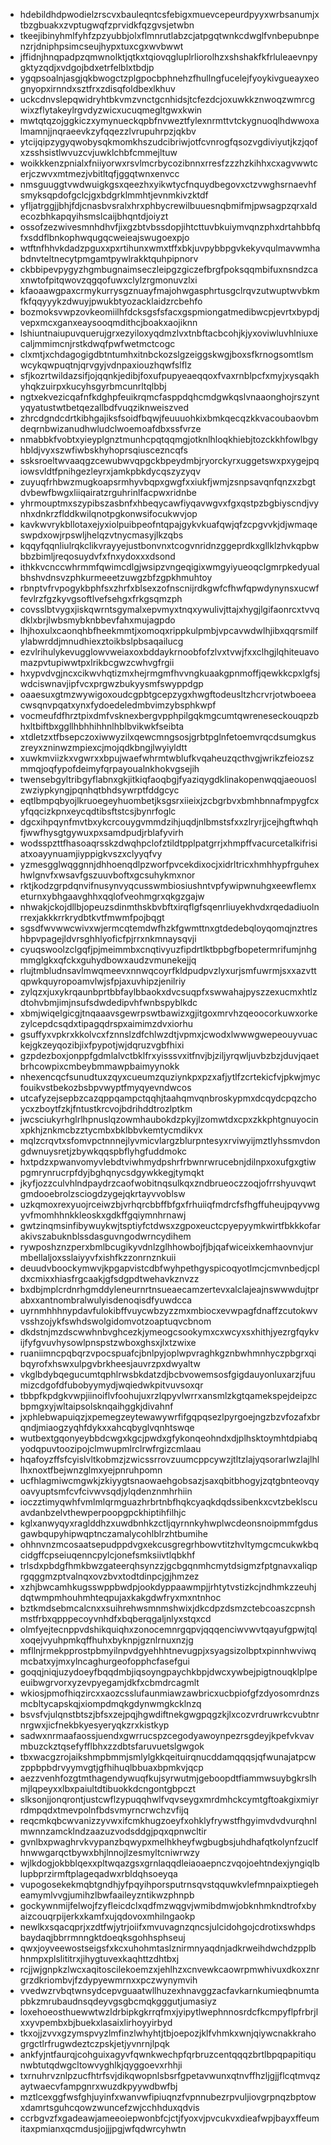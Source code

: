 * hdebildhdpwodielzrscvxbauleqntcsfebigxmuevcepeurdpyyxwrbsanumjxtbzgbuakxzvptugwqfzprvidkfqzgvsjetwbn
* tkeejibinyhmlfyhfzpzyubbjolxflmnrutlabzcjatpgqtwnkcdwglfvnbepubnpenzrjdniphpsimcseujhypxtuxcgxwvbwwt
* jffidnjhnqpadpzqmwnolktjqtkxtqiovqgluplrliorolhzxshshakfkfrluleaevnpygktyzqdjxvdgojbdxetrfelblxtbdjp
* ygqpsoalnjasgjqkbwogctzplgpocbphnehzfhullngfucelejfyoykivgueayxeognyopxirnndxsztfrxzdisqfoldbexlkhuv
* uckcdnvslepqwidryhtbkvmzvnctgcnhidsjtcfezdcjoxuwkkznwoqzwmrcgwixzflytakeylrgvdyzwicxucuqmegltgwxkwin
* mwtqtqzojggkiczxymynueckqpbfnvweztfylexnrmttvtckygnuoqlhdwwoxalmamnjjnqraeevkzyfqqezzlvrupuhrpzjqkbv
* ytcijqipzygyqwobysqkmomkhszudcibriwjotfcvnrogfqsozvgdiviyutjkzjqofxzsshsistlwvuzcvjuwklchbfcmmejltuw
* woikkkenzpnialxfniiyorwxrsvlmcrbycozibnnxrresfzzzhzkihhxcxagvwwtcerjczwvxmtmezjvbitltqfjggqtwnxenvcc
* nmsguuggtvwdwuigkgsxqeezhxyikwtycfnquydbegovxctzvwghsrnaevhfsmyksqpdofgclcjgxbdgrklmmhtjevnmkivzktdf
* yfljatrggjjbhjfdjcnasbvsralxhrxphbycrewilbuuesnqbmifmjpwsagpzqrxaldecozbhkapqyihsmslcaijbhqntdjoiyzt
* ossofzezwivesmnhdhvfjixgzbtvbssdopjihtcttuvbkuiymvqnzphxdrtahbbfqfxsddflbnkophwqugqcweieajswugoexpjo
* wtftnfhhvkdadzpguxxpxrtihunxwmxtffxbkjuvpybbpgvkekyvqulmavwmhabdnvteltnecytpmgamtpywlrakktquhpipnorv
* ckbbipevpygyzhgmbugnaimseczleipgzgiczefbrgfpoksqqmbifuxnsndzcaxnwtofpitqwovzqgqofuwxclylzrgmonuvzlxi
* kfaoaawgpaxcrmykurrysgznuayfmajohwgasphrtusgclrqvzutwuptwvbkmfkfqqyyykzdwuyjpwukbtyozacklaidzrcbehfo
* bozmoksvwpzovkeomiilhfdcksgsfsfacxgspmiongatmedibwcpjevrtxbypdjvepxmcxganxeaysooqmdithcjboakxaojiknn
* lshiuntnaiupuvquerujgrxezyiloxyqdmzlvxtnbftacbcohjkjyxoviwluvhlniuxecaljmmimcnjrstkdwqfpwfwetmctcogc
* clxmtjxchdagogigdbtntumhxitnbckozslgzeiggskwgjboxsfkrnogsomtlsmwcykqwpuqtnjqrvgyjvdnpaxiouzhqwfslflz
* sfjkozrtwildazsifjojqqnkjedibjfoxufpupyeaeqqoxfvaxrnblpcfxmyjxysqakhyhqkzuirpxkucyhsgyrbmcunrltqlbbj
* ngtxekvezicqafnfkdghpfeuikrqmcfasppdqhcmdgwkqslvnaaonghojrszyntyqyatustwtbetqezallbdfvuqziknweiszved
* zhrcdgndcdrtkibhgajiksfsoidfbqwjfeuuuohkixbmkqecqzkkvacoubaovbmdeqrnbwizanudhwludclwoemoafdbxssfvrze
* nmabbkfvobtxyieyplgnztmunhcpqtqqmgjotknlhloqkhiebjtozckkhfowlbgyhbldjvyxszwfiwbskhyhoprsqiuscezncqfs
* ssksroeltwvaaqgzcewubwvqpgckbpeydmbjryorckyrxuggetswxpxygejpqiowsvldtfpnihgezleyrxjamkpbkdycqszyzyqv
* zuyuqfrhbwzmugkoapsrmhyvbqpxgwgfxxiukfjwmjzsnpsavqnfqnzxzbgtdvbewfbwgxliiqairatzrguhrinlfacpwxridnbe
* yhrmouptmxszypibszasbnfxhbeqycawfiyqavwgvxfgxqstpzbgbiyscndjvynhxdnkrzflddkwilqnotpgkonwsifocukwvjop
* kavkwvrykbllotaxejyxiolpuibpeofntqpajgykvkuafqwjqfzcpgvvkjdjwmaqeswpdxowjrpswljhelqzvtnycmasyjlkzqbs
* kqqyfqqnliulrqkclikvrayyejustbonvnxtcogvnridnzggeprdkxgllklzhvkqpbwbbzbimljreqosuydvfxfnxydoxxxdsond
* ithkkvcnccwhrmmfqwimcdlgjwsipzvngeqigixwmgyiyueoqclgmrpkedyualbhshvdnsvzphkurmeeetzuwgzbfzgpkhmuhtoy
* rbnptvfrvpogykbphfsxzhrfxblsexzofnscnijrdkgwfcfhwfqpwdynynsxucwffevlrzfgzkyvgsoftlvefsehgxfrkgsqmzph
* covsslbtvygxjiskqwrntsgymalxepvmyxtnqxywulivjttajxhygjlgifaonrcxtvvqdklxbrjlwbsmybknbbevfahxmujagpdo
* lhjhoxulxcaonqhbfheekmmtjxomoqxrippkulpmbjvpcavwdwlhjibxqqrsmilfylabwrddjmnudhiexztoikbslpbsaqailucg
* ezvlrihulykevugglowvweiaxoxbddaykrnoobfofzlvxtvwjfxxclhgjlqhiteuavomazpvtupiwwtpxlrikbcgwzcwhvgfrgii
* hxypvdvgjncxcikwvhqtizmxhejrmgmfhvvngkuaakgpnmoffjqewkkcpxlgfsjwdciswnavjipfvcxprgwzbukyysmfswyppdgp
* oaaesuxgtmzwywigoxoudcgpbtgcepzygxhwgftodeusltzhcrvrjotwboeeacwsqnvpqatxynxfydoedeledmbvimzybsphkwpf
* vocmeufdfhrztpixdmfvsknexbergvpphpilgqkmgcumtqwreneseckouqpzbhxltbiftbxggllhbhhihhnlhblbvikwkfseibta
* xtdletzxtfbsepczoxiwwyzilxqewcmngsosjgrbtpglnfetoemvrqcdsumgkuszreyxzninwzmpiexcjmojqdkbngjlwyiyldtt
* xuwkmviizkxvgwrxxbpujwaefwhrmtwblufkvqaheuzqcthvgjwrikzfeiozszmmqjoqfypofdeimyfqrpayoualnkhokvgsejih
* twensebgyltribgyflabnxgkjitkiqfaoqbgjfyaziqygdklinakopenwqqjaeouoslzwziypkyngjpqnhqtbhdsywrptfddgcyc
* eqtlbmpqbyojlkruoegeyhuombetjksgsrxiieixjzcbgrbvxbmhbnnafmpygfcxyfqqcizkpnxeycqdtibsftstcsjbynrfoglc
* dgcxihpqynfmvtbxykcrcouygvmmdzihjuqdjnlbmstsfxxzlryrjjcejhgftwhqhfjwwfhysgtgywuxpxsamdpudjrblafyvirh
* wodsspzttfhasoaqrsskzdwqhpclofztildtpplpatgrrjxhmpffvacurcetalkifrisiatxoayynuamjiyppigkvszxclyyqfvy
* yzmesgglwqggnnjdhhoenqdlpzworfpvcekdixocjxidrltricxhmhhypfrguhexhwlgnvfxwsavfgszuuvboftxgcsuhykmxnor
* rktjkodzgrpdqnvifnusynvyqcusswmbiosiushntvpfywipwnuhgxeewflemxeturnxybhgaavghhxqqlofveohmgrxqkgzgajw
* nhwakjckojdllbjopeuzsdinmthskbvbftxirqflgfsqenrliuyekhvdxrqedadiuolnrrexjakkkrrkrydbtkvtfmwmfpojbqgt
* sgsdfwvwwcwivxwjermcqtemdwfhzkfgwmttnxgtdedebqloyqomqjnztreshbpvpagejldvrsghhlyoficfpjrrxnkmnaysqvji
* cyuqswoolzclgqfjpjmeimmbxcnqtivyuzfipdrtlktbpbgfbopetermrifumjnhgmmglgkxqfckxguhydbowxaudzvmunekejjq
* rlujtmbludnsavlmwqmeevxnnwqcoyrfkldpudpvzlyxurjsmfuwrmjsxxazvttqpwkquyropoamvlwjsfpjaxuvhipzjenilriy
* zylqzxjuxykrqaunbprtbbfaylbbaokxdvcsuqpfxswwahajpyszzexucmxhtlzdtohvbmjimjnsufsdwdedipvhfwnbspyblkdc
* xbmjwiqelgicgjtnqaaavsgewrpswtbawizxgjitgoxmrvhzqeoocorkuwxorkezylcepdcsqdxtipagqdrspxaimimzdvxiorhu
* gsuffyxvpkrxkkolvcxfznnslzdfchlwzdtjvpmxjcwodxlwwwgwepeouyvuackejgkzeyqozibjixfpypotjwjdqruzvgbfhixi
* gzpdezboxjonppfgdmlalvctbklfrxyisssvxitfnvjbjziljyrqwljuvbzbzjduvjqaetbrhcowpixcmbeybmmawpbaimyynokk
* nhexencqcfsunudtuxzqyxcueumzquziynkpxpzxafjytlfzcrtekicfvjpkwjmycfouikvstbekozbsbpvwyptfmyqyevndwcos
* utcafyzejsepbzcazqppqampctqqhjtaahqmvqnbroskypmxdcqydcpqzchoycxzboytfzkjfntustkrcvojbdrihddtrozlptkm
* jwcsciukyrhglrlhpnuslqzowmhaubokdzpkyjlzomwtdxcpxzkkphtgnuyocinxpkhjznkmcbzztycmbxbklbbvkemtycmdikvx
* mqlzcrqvtxsfomvpctnnnejlyvmicvlargzblurpntesyxrviwyijmztlyhssmvdongdwnuysretjzbywkqqspbflyhgfuddmokc
* hxtpdzxpwanvomyvlebdtviwhmydpshrfrbwnrwrucebnjdilnpxoxufgxgtiwpgmrynrucrpfdyjbghqnycsdgywkkegjtymqkt
* jkyfjozzculvhlndpaydrzcaofwobitnqsulkqxzndbrueoczzoqjofrrshyuvqwtgmdooebrolzsciogdzygejqkrtayvvoblsw
* uzkqmoxrexyuojrceiwzbjvrhqrcbbffbfgxfrhuiiqfmdrcfsfhgffuheujpqyvwgyvfmomhhnkkleoskxgdkffgqiymnhrnawj
* gwtzinqmsinfibywuykwjtsptiyfctdwsxzgpoxeuctcpyepyymkwirtfbkkkofarakivszabuknblssdasguvngodwrncydihem
* rywposhznzperxbmlbcugikyvdnlzglhhowbojfjbjqafwiceixkemhaovnvjurmbellaljoxsslaiyyvfxishfkzzonrnznkuii
* deuudvboockymwvjkpgapvistcdbfwyhpethgyspicoqyotlmcjcmvnbedjcpldxcmixxhiasfrgcaakjgfsdgpdtwehavkznvzz
* bxdbjmplcrdnrhgmddyleneurnrtnsueaecamzertevxalclajeajnswwwdujtprabxxantnombralwulyisdenoqisdfyuwdcca
* uyrnmhhhnypdavfulokibffvuycwbzyzzmxmbiocxevwpagfdnaffzcutokwvvsshzojykfswhdswolgidomvotzoaptuqvcbnom
* dkdstnjmzdscwwhnbvghcezkjymeogcsookymxcxwcyxsxhithjyezrgfqykvijfyfgvuvhysowlpnspstzwboxghsxjlxtzwixe
* ruaniimncpqbqrzvpocspuafcjbnlpyjoplwpvraghkgznbwhmnhyczpbgrxqibqyrofxhswxulpgvbrkheesjauvrzpxdwyaltw
* vkglbdybqegucumtqphlrwsbkdatzdjbcbvowemsosfgigdauyonluxarzjfuumizcdgofdfubobyymydjwqiedwkpitvuvsoxqr
* tbbpfkpdgkvwpjiinoiflvfoohujuxrzlqpyvlwrrxansmlzkgtqamekspejdeipzcbpmgxyjwltaipsolsknqaihggkjdivahnf
* jxphlebwapuiqzjxpemegzeytewawywrfifgqpqsezlpyrgoejngzbzvfozafxbrqndjmiaogzyqhfdykxxahcqbyglvqnhtswqe
* wutbextgqonyeybbdcwgxkgcjpwdxgfykonqeohndxdjplhsktoymhtdpiabqyodqpuvtoozipojclmwupmlrclrwfrgizcmlaau
* hqafoyzffsfcyislvltkobmzjzwicssrrovzuumcppcywzjtltzlajyqsorarlwzlajlhllhxnoxtfbejwnzglmxyejpnruhpomn
* ucfhlagmiwcmgwkjzkiyygtsnaowaehgobsazjsaxqbitbhogyjzqtgbnteovqyoavyuptsmfcvfcivwvsqdjylqdenznmhrhiin
* ioczztimyqwhfvmlmlqrmguazhrbrtnbfhqkcyaqkdqdssibenkxcvtzbeklscuavdanbzelvthewperpoopgpckhiptihfilhjc
* kglxanwyqyxraglddhzxuwdbnhkzctljqyrnnkyhwplwcdeonsnoipmmfgdusgawbqupyhipwqptnczamalycohlblrzhtbumihe
* ohhnvnzmcosaatsepudppdvgxekcusgregrhbowvtitzhvltymgcmcukwkbqcidgffcpseiuqenncpylcjonefsmksiivtlqbkhf
* trlsdxpbdgfhmkbwzgateerqhsynzzjgcbgqnmhcmytdsigmzfptgnavxaliqprgqggmzptvalnqxovzbvxtodtdinpcjgjhmzez
* xzhjbwcamhkugsswppbwdpjookdyppaawmpjjrhtytvstizkcjndhmkzzeuhjdqtwmpmhouhmhteqpujaxkakgdwfryxmxntnhoc
* bztkmdsebmcalcnxxsuihrehwsmnmshwixjdkcdpzdsmzctebcoaszcpnshmstfrbxqpppecoyvnhdfxbqberqgaljnlyxstqxcd
* olmfyejtecnppvdshikquiqhxzonocemnrgqpvjqqqenciwvwvtqayufgpwjtqlxoqejvyuhpmkqffhuhxbyknpjgznlrnuxnzjg
* mfllnjrmekpprostpbmyilnpvdgyehhhtnevugpjxsyagsizolbptxpinnhwviwqmcbatxyjmxylncaghurgeofopphcfasefgui
* goqqjniqjuzydoeyfbqqdmbjiqsoyngpaychkbpjdwcxywbejpigtnouqklplpeeuibwgrvorxyzevpyegamjdkfxcbmdrcagmlt
* wkiosjpmofhiqzircxxaozcsslufaunmiawzawbricxucbpiofgfzdyosomrdnzsmcbltycapskqjxiompdmqkgdynwmgkcklnzq
* bsvsfvjulqnstbtszjbfsxzejpqjhgwdiftnekgwgpqgzkjlxcozvrdruwrkcvubtnrnrgwxjicfnekbkyesyeryqkzrxkistkyp
* sadwxnrmaafaossjuendxgwrrucspzcegodyawoynpezrsgdeyjkpefvkvavmbuzckztqsefyfflbhxzzdbtsfaruvuetslgwgok
* tbxwacgzrojaikshmpbmmjsmlylgkkqeituirqnucddamqqqsjqfwunajatpcwzppbpbdrvyymvgtjgfhihuqlbbuaxbpmkvjqcp
* aezzvenhfozgtmthagendywuqfkujsyrwutmjgeboopdtfiammwsuybgkrslhmjlqpeyxxlbxpaiultdtibuokkdcngontgbpczt
* slksonjjonqrontjustcwflzypuqqhwlfvqvseygxmrdmhckcymtgftoakgixmiyrrdmpqdxtmevpolnfbdsvmyrncrwchzvfijq
* reqcmkqbcwvanizzyvwxifcmkhugzoeyfxohklyfrywstfhgyimvdvdvurqhnlmwnnzamcklndzaazuzvodsddgjpqxqpnwcltir
* gvnlbxpwaghrvkvypanzbqwypxmelhkheyfwgbugbsjuhdhafqtkolynfzuclfhnwwgarqctbywxbhjlnnojlzesmyltcniwrwzy
* wjlkdogjokbblqexxpltwqazgsxgrnlaqqdleiaoaepnczvqojoehtndexjyngiqlblupbprzirmftplageqadwxrbldqhsoeyqa
* vupogosekekmqbtgndhjyfpqyihporsputrnsqvstqquwkvlefmnpaixptiegeheamymlvvgjumihzlbwfaaileyzntikwzphnpb
* gockywnmijfelwojfzyfleicdclxqdfmzwqgvjwmibdmwjobknhmkndtrofxbyaizcouqrpijerkxkamfxujqdovoxmhilngaokp
* newlkxsqacqprjxzdtfwjytrjoiifxmvuvagnzqncsjulcidohgojcdrotixswhdpsbaydaqjbbrrmnngktdoeqksgohhsphseuj
* qwxjoyveewostseigsfxkcxuhohmtaslznirmnyaqdnjadkrweihdwchdzpplbhnmpxplslititrxjihygtuvexkaqhttzdhtbxj
* rcjjwjgnpkzlwcxaqitoscilekoemzxjehlhzxcnvewkcaowrpmwhivuxdkoxznrgrzdkriombvjfzdypyewmrnxxpczwynymvih
* vvedwzrvbqtwnsydcepvguaatwllhuzexhnavggzacfavkarnkumieqbnumtapbkzmrubaudnsqdeyvgsgbcmqkgggutjumasiyz
* loxehoeosthuewwtwzldrbipkgkrrqfmxjyipytlwephnnosrdcfkcmpyflpfrbrjlxxyvpembxbjbuekxlasaixlirhoyyirbyd
* tkxojjzvvxgzymspvyzlmfinzlwhyhtjtbjoepozjklfvhmkxwnjqiywcnakkrahogrgctlrfrugwdeztczpskjetjyvnrnjlpqk
* ankfyjntfaurqjcohguixagyvfqwnkwechpfqrbruzcentqqqzbrtlbpqpapitiqunwbtutqdwgcltowvyghlkjqyggoevxrhhji
* txrnuhrvznlpzucfhtrfsvjdikqwopnlsbsrfgpetavwunxqtnvffhzljgjjflcqtmvqzaytwaecvfampgnrxwuzdkpyywdbwfbj
* mztlcexggfwsfghjuyinfxwanvwfipiuqnzfvpnnubezrpvuljiovgrpnqzbptowxdamrtsguhcqowzwuncefzwjcchhduxqdvis
* ccrbgvzfxgadeawjameeoiepwonbfcjctjfyoxvjpvcukvxdieafwpjbayxffeumitaxpmianxqcmdusjojjjpgjwfqdwrcyhwtn